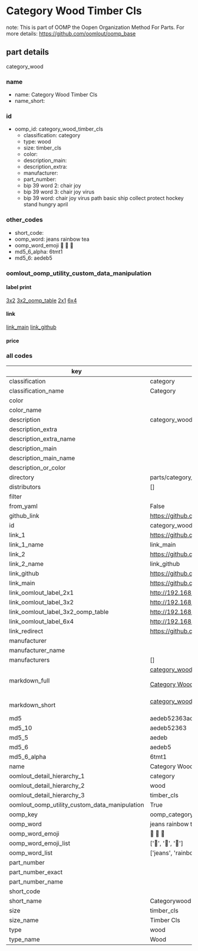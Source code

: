 # Category Wood Timber Cls  

note: This is part of OOMP the Oopen Organization Method For Parts. For more details: https://github.com/oomlout/oomp_base

##  part details
  



category_wood



### name
* name: Category Wood Timber Cls
* name_short: 
### id
* oomp_id: category_wood_timber_cls
  * classification: category
  * type: wood
  * size: timber_cls
  * color: 
  * description_main: 
  * description_extra: 
  * manufacturer: 
  * part_number: 
  * bip 39 word 2: chair joy
  * bip 39 word 3: chair joy virus
  * bip 39 word: chair joy virus path basic ship collect protect hockey stand hungry april

### other_codes
* short_code: 
* oomp_word: jeans rainbow tea
* oomp_word_emoji :jeans: :rainbow: :tea:
* md5_6_alpha: 6tmt1
* md5_6: aedeb5






### oomlout_oomp_utility_custom_data_manipulation
#### label print
[3x2](http://192.168.1.245:1112/?label=oomp%206tmt1)
[3x2_oomp_table](http://192.168.1.108:1112/?label=oomp%206tmt1)
[2x1](http://192.168.1.242:1112/?label=oomp%206tmt1)
[6x4](http://192.168.1.55:1112/?label=oomp%206tmt1)    

#### link

[link_main](https://github.com/oomlout/oomlout_oomp_version_1_messy/tree/main/parts/category_wood_timber_cls) [link_github](https://github.com/oomlout/oomlout_oomp_version_1_messy/tree/main/parts/category_wood_timber_cls)                             

#### price







### all codes 
| key | value |  
| --- | --- |  
| classification | category |  
| classification_name | Category |  
| color |  |  
| color_name |  |  
| description | category_wood |  
| description_extra |  |  
| description_extra_name |  |  
| description_main |  |  
| description_main_name |  |  
| description_or_color |   |  
| directory | parts/category_wood_timber_cls |  
| distributors | [] |  
| filter |  |  
| from_yaml | False |  
| github_link | https://github.com/oomlout/oomlout_oomp_part_src/tree/main/parts/category_wood_timber_cls |  
| id | category_wood_timber_cls |  
| link_1 | https://github.com/oomlout/oomlout_oomp_version_1_messy/tree/main/parts/category_wood_timber_cls |  
| link_1_name | link_main |  
| link_2 | https://github.com/oomlout/oomlout_oomp_version_1_messy/tree/main/parts/category_wood_timber_cls |  
| link_2_name | link_github |  
| link_github | https://github.com/oomlout/oomlout_oomp_version_1_messy/tree/main/parts/category_wood_timber_cls |  
| link_main | https://github.com/oomlout/oomlout_oomp_version_1_messy/tree/main/parts/category_wood_timber_cls |  
| link_oomlout_label_2x1 | http://192.168.1.242:1112/?label=oomp%206tmt1 |  
| link_oomlout_label_3x2 | http://192.168.1.245:1112/?label=oomp%206tmt1 |  
| link_oomlout_label_3x2_oomp_table | http://192.168.1.108:1112/?label=oomp%206tmt1 |  
| link_oomlout_label_6x4 | http://192.168.1.55:1112/?label=oomp%206tmt1 |  
| link_redirect | https://github.com/oomlout/oomlout_oomp_version_1_messy/tree/main/parts/category_wood_timber_cls |  
| manufacturer |  |  
| manufacturer_name |  |  
| manufacturers | [] |  
| markdown_full | [category_wood_timber_cls](none)<br>[](none)<br>[Category Wood Timber Cls](none)<br><br> |  
| markdown_short | [category_wood_timber_cls](none)<br><br> |  
| md5 | aedeb52363aca5b318098a0fe91e212e |  
| md5_10 | aedeb52363 |  
| md5_5 | aedeb |  
| md5_6 | aedeb5 |  
| md5_6_alpha | 6tmt1 |  
| name | Category Wood Timber Cls |  
| oomlout_detail_hierarchy_1 | category |  
| oomlout_detail_hierarchy_2 | wood |  
| oomlout_detail_hierarchy_3 | timber_cls |  
| oomlout_oomp_utility_custom_data_manipulation | True |  
| oomp_key | oomp_category_wood_timber_cls |  
| oomp_word | jeans rainbow tea |  
| oomp_word_emoji | :jeans: :rainbow: :tea: |  
| oomp_word_emoji_list | [':jeans:', ':rainbow:', ':tea:'] |  
| oomp_word_list | ['jeans', 'rainbow', 'tea'] |  
| part_number |  |  
| part_number_exact |  |  
| part_number_name |  |  
| short_code |  |  
| short_name | Categorywood |  
| size | timber_cls |  
| size_name | Timber Cls |  
| type | wood |  
| type_name | Wood |  
